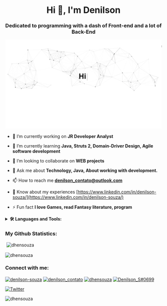 <h1 align="center">Hi 👋, I'm Denilson</h1>
<h3 align="center">Dedicated to programming with a dash of Front-end and a lot of Back-End</h3>

<p align="center">
  <img src="https://github.com/DhenSouza/DhenSouza/raw/main/assets/header-github.gif" alt="Hi, I'm Denilson">
</p>

<!--
How to make the bio gif ?
Thanks to [matyo91](https://github.com/matyo91)
I made my with https://codesandbox.io/s/github-profile-2ijk7
Then i recorded my screen to gif on Mac with Quicktime  and save result to [assets/github.mov](assets/github.mov)
This [GIF converter](https://ezgif.com/video-to-gif) help me to create a dedicated command that convert MOV to GIF.
Then i save result to [assets/github.gif](assets/github.gif)
-->

- 🔭 I’m currently working on **JR Developer Analyst**

- 🌱 I’m currently learning **Java, Struts 2, Domain-Driver Design, Agile software development**

- 👯 I’m looking to collaborate on **WEB projects**

- 💬 Ask me about **Technology, Java, About working with development.**

- 📫 How to reach me **denilson_contato@outlook.com**

- 📄 Know about my experiences [https://www.linkedin.com/in/denilson-souza/](https://www.linkedin.com/in/denilson-souza/)

- ⚡ Fun fact **I love Games, read Fantasy literature, program**

<details>
  <summary><b>🛠️ Languages and Tools:</b></summary>
  <br/>
<p align="left"> <a href="https://angular.io" target="_blank"> <img src="https://angular.io/assets/images/logos/angular/angular.svg" alt="angular" width="40" height="40"/> </a> <a href="https://getbootstrap.com" target="_blank"> <img src="https://raw.githubusercontent.com/devicons/devicon/master/icons/bootstrap/bootstrap-plain-wordmark.svg" alt="bootstrap" width="40" height="40"/> </a> <a href="https://www.w3schools.com/css/" target="_blank"> <img src="https://raw.githubusercontent.com/devicons/devicon/master/icons/css3/css3-original-wordmark.svg" alt="css3" width="40" height="40"/> </a> <a href="https://www.figma.com/" target="_blank"> <img src="https://www.vectorlogo.zone/logos/figma/figma-icon.svg" alt="figma" width="40" height="40"/> </a> <a href="https://firebase.google.com/" target="_blank"> <img src="https://www.vectorlogo.zone/logos/firebase/firebase-icon.svg" alt="firebase" width="40" height="40"/> </a> <a href="https://git-scm.com/" target="_blank"> <img src="https://www.vectorlogo.zone/logos/git-scm/git-scm-icon.svg" alt="git" width="40" height="40"/> </a> <a href="https://heroku.com" target="_blank"> <img src="https://www.vectorlogo.zone/logos/heroku/heroku-icon.svg" alt="heroku" width="40" height="40"/> </a> <a href="https://www.w3.org/html/" target="_blank"> <img src="https://raw.githubusercontent.com/devicons/devicon/master/icons/html5/html5-original-wordmark.svg" alt="html5" width="40" height="40"/> </a> <a href="https://www.java.com" target="_blank"> <img src="https://raw.githubusercontent.com/devicons/devicon/master/icons/java/java-original.svg" alt="java" width="40" height="40"/> </a> <a href="https://developer.mozilla.org/en-US/docs/Web/JavaScript" target="_blank"> <img src="https://raw.githubusercontent.com/devicons/devicon/master/icons/javascript/javascript-original.svg" alt="javascript" width="40" height="40"/> </a> <a href="https://www.mysql.com/" target="_blank"> <img src="https://raw.githubusercontent.com/devicons/devicon/master/icons/mysql/mysql-original-wordmark.svg" alt="mysql" width="40" height="40"/> </a> <a href="https://nodejs.org" target="_blank"> <img src="https://raw.githubusercontent.com/devicons/devicon/master/icons/nodejs/nodejs-original-wordmark.svg" alt="nodejs" width="40" height="40"/> </a> <a href="https://www.postgresql.org" target="_blank"> <img src="https://raw.githubusercontent.com/devicons/devicon/master/icons/postgresql/postgresql-original-wordmark.svg" alt="postgresql" width="40" height="40"/> </a> <a href="https://postman.com" target="_blank"> <img src="https://www.vectorlogo.zone/logos/getpostman/getpostman-icon.svg" alt="postman" width="40" height="40"/> </a> <a href="https://spring.io/" target="_blank"> <img src="https://www.vectorlogo.zone/logos/springio/springio-icon.svg" alt="spring" width="40" height="40"/> </a> </p>
</details>

<h3 align="left">My Github Statistics:</h3>

<p>&nbsp;<img align="center" src="https://github-readme-stats.vercel.app/api?username=dhensouza&show_icons=true&locale=en" alt="dhensouza" /></p>

<p><img align="center" src="https://github-readme-streak-stats.herokuapp.com/?user=dhensouza&" alt="dhensouza" /></p>

<h3 align="left">Connect with me:</h3>
<p align="left">
<a href="https://linkedin.com/in/denilson-souza" target="blank"><img align="center" src="https://raw.githubusercontent.com/rahuldkjain/github-profile-readme-generator/master/src/images/icons/Social/linked-in-alt.svg" alt="denilson-souza" height="30" width="40" /></a>
<a href="https://www.hackerrank.com/denilson_contato" target="blank"><img align="center" src="https://raw.githubusercontent.com/rahuldkjain/github-profile-readme-generator/master/src/images/icons/Social/hackerrank.svg" alt="denilson_contato" height="30" width="40" /></a>
<a href="https://www.leetcode.com/dhensouza" target="blank"><img align="center" src="https://raw.githubusercontent.com/rahuldkjain/github-profile-readme-generator/master/src/images/icons/Social/leet-code.svg" alt="dhensouza" height="30" width="40" /></a>
<a href="https://discord.gg/Denilson_S#0699" target="blank"><img align="center" src="https://raw.githubusercontent.com/rahuldkjain/github-profile-readme-generator/master/src/images/icons/Social/discord.svg" alt="Denilson_S#0699" height="30" width="40" /></a>
</p>

[![Twitter](https://img.shields.io/twitter/url/https/twitter.com/MrDhenI.svg?style=social&label=Follow%20%40MrDhenI)](https://twitter.com/MrDhenI)

<p align="left"> <img src="https://komarev.com/ghpvc/?username=dhensouza&label=Profile%20views&color=0e75b6&style=flat" alt="dhensouza" /> </p>

<!-- 
<p align="left"> <a href="https://github.com/ryo-ma/github-profile-trophy"><img src="https://github-profile-trophy.vercel.app/?username=dhensouza" alt="dhensouza" /></a> </p>

<p align="left"> <a href="https://twitter.com/MrDhenI?t=6UHQwa7kXoYC_EtXua4LiA&s=08" target="blank"><img src="https://img.shields.io/twitter/follow/?logo=twitter&style=for-the-badge" alt="" /></a> </p>
-->

